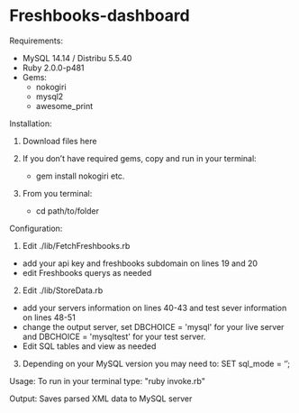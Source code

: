 # Freshbooks-dashboard
Requirements:
- MySQL 14.14 / Distribu 5.5.40
- Ruby 2.0.0-p481
- Gems:
  - nokogiri
  - mysql2
  - awesome_print

Installation:
1) Download files here
2) If you don’t have required gems, copy and run in your terminal:
	- gem install nokogiri
	etc.

3) From you terminal:
	- cd path/to/folder

Configuration:

1) Edit ./lib/FetchFreshbooks.rb
  - add your api key and freshbooks subdomain on lines 19 and 20
  - edit Freshbooks querys as needed

2) Edit ./lib/StoreData.rb
  - add your servers information on lines 40-43 and test sever information on lines 48-51
  - change the output server, set DBCHOICE = 'mysql' for your live server and DBCHOICE = 'mysqltest' for your test server.
  - Edit SQL tables and view as needed

3) Depending on your MySQL version you may need to: SET sql_mode = ‘’;

Usage:
To run in your terminal type: "ruby invoke.rb"

Output:
Saves parsed XML data to MySQL server
